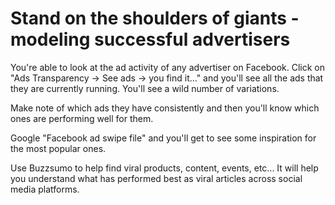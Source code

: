 # Stand on the shoulders of giants - modeling successful advertisers

You're able to look at the ad activity of any advertiser on Facebook. Click on "Ads Transparency → See ads → you find it..." and you'll see all the ads that they are currently running. You'll see a wild number of variations. 

Make note of which ads they have consistently and then you'll know which ones are performing well for them.

Google "Facebook ad swipe file" and you'll get to see some inspiration for the most popular ones. 

Use Buzzsumo to help find viral products, content, events, etc... It will help you understand what has performed best as viral articles across social media platforms.